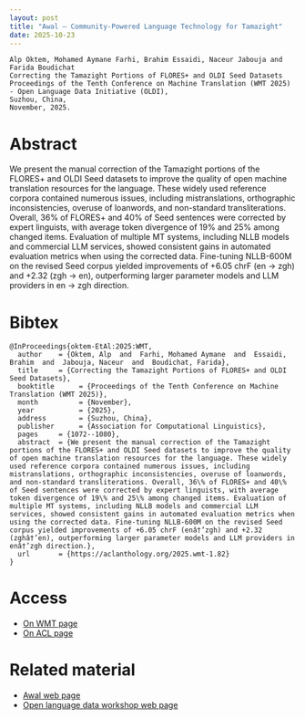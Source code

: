 ```yaml
---
layout: post
title: "Awal – Community-Powered Language Technology for Tamazight"
date: 2025-10-23
---
```

```
Alp Oktem, Mohamed Aymane Farhi, Brahim Essaidi, Naceur Jabouja and Farida Boudichat
Correcting the Tamazight Portions of FLORES+ and OLDI Seed Datasets
Proceedings of the Tenth Conference on Machine Translation (WMT 2025) - Open Language Data Initiative (OLDI),
Suzhou, China,
November, 2025. 
```

# Abstract
We present the manual correction of the Tamazight portions of the FLORES+ and OLDI Seed datasets to improve the quality of open machine translation resources for the language. These widely used reference corpora contained numerous issues, including mistranslations, orthographic inconsistencies, overuse of loanwords, and non-standard transliterations. Overall, 36\% of FLORES+ and 40\% of Seed sentences were corrected by expert linguists, with average token divergence of 19\% and 25\% among changed items. Evaluation of multiple MT systems, including NLLB models and commercial LLM services, showed consistent gains in automated evaluation metrics when using the corrected data. Fine-tuning NLLB-600M on the revised Seed corpus yielded improvements of +6.05 chrF (en -> zgh) and +2.32 (zgh -> en), outperforming larger parameter models and LLM providers in en -> zgh direction.

# Bibtex

```
@InProceedings{oktem-EtAl:2025:WMT,
  author    = {Oktem, Alp  and  Farhi, Mohamed Aymane  and  Essaidi, Brahim  and  Jabouja, Naceur  and  Boudichat, Farida},
  title     = {Correcting the Tamazight Portions of FLORES+ and OLDI Seed Datasets},
  booktitle      = {Proceedings of the Tenth Conference on Machine Translation (WMT 2025)},
  month          = {November},
  year           = {2025},
  address        = {Suzhou, China},
  publisher      = {Association for Computational Linguistics},
  pages     = {1072--1080},
  abstract  = {We present the manual correction of the Tamazight portions of the FLORES+ and OLDI Seed datasets to improve the quality of open machine translation resources for the language. These widely used reference corpora contained numerous issues, including mistranslations, orthographic inconsistencies, overuse of loanwords, and non-standard transliterations. Overall, 36\% of FLORES+ and 40\% of Seed sentences were corrected by expert linguists, with average token divergence of 19\% and 25\% among changed items. Evaluation of multiple MT systems, including NLLB models and commercial LLM services, showed consistent gains in automated evaluation metrics when using the corrected data. Fine-tuning NLLB-600M on the revised Seed corpus yielded improvements of +6.05 chrF (enâ†’zgh) and +2.32 (zghâ†’en), outperforming larger parameter models and LLM providers in enâ†’zgh direction.},
  url       = {https://aclanthology.org/2025.wmt-1.82}
}

```

# Access

- <a href="https://www2.statmt.org/wmt25/pdf/2025.wmt-1.82.pdf" target="_blank">On WMT page</a>
- <a href="https://aclanthology.org/2025.wmt-1.82" target="_blank">On ACL page</a>

# Related material

- <a href="https://awaldigital.org/" target="_blank">Awal web page</a>
- <a href="https://www2.statmt.org/wmt25/papers.html#_oldi" target="_blank">Open language data workshop web page</a>